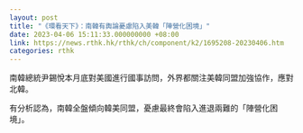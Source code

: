 ```yaml
---
layout: post
title: "《環看天下》：南韓有輿論憂慮陷入美韓「陣營化困境」"
date: 2023-04-06 15:11:33.000000000 +08:00
link: https://news.rthk.hk/rthk/ch/component/k2/1695208-20230406.htm
categories: rthk
---
```


南韓總統尹錫悅本月底對美國進行國事訪問，外界都關注美韓同盟加強協作，應對北韓。

有分析認為，南韓全盤傾向韓美同盟，憂慮最終會陷入進退兩難的「陣營化困境」。
